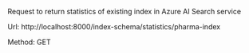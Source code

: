 Request to return statistics of existing index in Azure AI Search service

Url: http://localhost:8000/index-schema/statistics/pharma-index

Method: GET